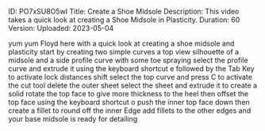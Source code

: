 ID: PO7xSU8O5wI
Title: Create a Shoe Midsole
Description: This video takes a quick look at creating a Shoe Midsole in Plasticity.
Duration: 60
Version: 
Uploaded: 2023-05-04

yum yum Floyd here with a quick look at
creating a shoe midsole and plasticity
start by creating two simple curves a
top view silhouette of a midsole and a
side profile curve with some toe
spraying select the profile curve and
extrude it using the keyboard shortcut e
followed by the Tab Key to activate lock
distances shift select the top curve and
press C to activate the cut tool delete
the outer sheet
select the sheet and extrude it to
create a solid
rotate the top face to give more
thickness to the heel
then offset the top face using the
keyboard shortcut o push the inner top
face down
then create a fillet to round off the
inner Edge add fillets to the other
edges
and your base midsole is ready for
detailing